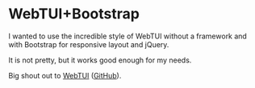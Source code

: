 
# WebTUI+Bootstrap

I wanted to use the incredible style of WebTUI without a framework and with Bootstrap for responsive layout and jQuery.

It is not pretty, but it works good enough for my needs.

Big shout out to [WebTUI](https://webtui.ironclad.sh/) ([GitHub](https://github.com/webtui/webtui)).


